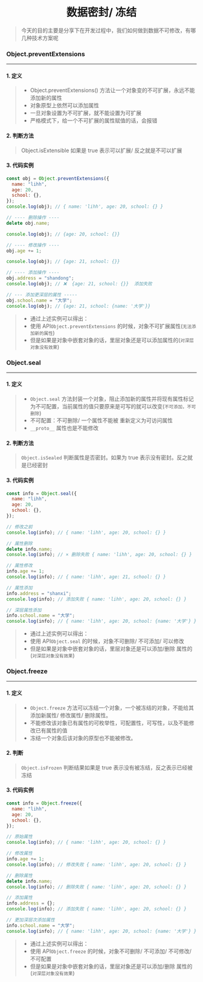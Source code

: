 <div align = "center"><h1>数据密封/ 冻结</h1></div>

> 今天的目的主要是分享下在开发过程中，我们如何做到数据不可修改，有哪几种技术方案呢

### Object.preventExtensions

<hr />

#### 1. 定义

> - Object.preventExtensions() 方法让一个对象变的不可扩展，永远不能添加新的属性
> - 对象原型上依然可以添加属性
> - 一旦对象设置为不可扩展，就不能设置为可扩展
> - 严格模式下，给一个不可扩展的属性赋值的话，会报错

#### 2. 判断方法

> Object.isExtensible 如果是 true 表示可以扩展/ 反之就是不可以扩展

#### 3. 代码实例

```javascript
const obj = Object.preventExtensions({
  name: "lihh",
  age: 20,
  school: {},
});
console.log(obj); // { name: 'lihh', age: 20, school: {} }

// ---- 删除操作 ----
delete obj.name;

console.log(obj); // {age: 20, school: {}}

// ---- 修改操作 ----
obj.age += 1;

console.log(obj); // {age: 21, school: {}}

// ---- 添加操作 ----
obj.address = "shandong";
console.log(obj); // ❌  {age: 21, school: {}}  添加失败

// --- 添加更深层的属性 -----
obj.school.name = "大学";
console.log(obj); // {age: 21, school: {name: '大学'}}
```

> - 通过上述实例可以得出：
> - 使用 API`Object.preventExtensions` 的时候，对象不可扩展属性(`无法添加新的属性`)
> - 但是如果是对象中嵌套对象的话，里层对象还是可以添加属性的(`对深层对象没有效果`)

### Object.seal

<hr />

#### 1. 定义

> - `Object.seal` 方法封装一个对象，阻止添加新的属性并将现有属性标记为不可配置，当前属性的值只要原来是可写的就可以改变(`不可添加，不可删除`)
> - 不可配置：不可删除/ 一个属性不能被 重新定义为可访问属性
> - `__proto__` 属性也是不能修改

#### 2. 判断方法

> `Object.isSealed` 判断属性是否密封。如果为 true 表示没有密封。反之就是已经密封

#### 3. 代码实例

```javascript
const info = Object.seal({
  name: "lihh",
  age: 20,
  school: {},
});

// 修改之前
console.log(info); // { name: 'lihh', age: 20, school: {} }

// 属性删除
delete info.name;
console.log(info); // × 删除失败 { name: 'lihh', age: 20, school: {} }

// 属性修改
info.age += 1;
console.log(info); // { name: 'lihh', age: 21, school: {} }

// 属性添加
info.address = "shanxi";
console.log(info); // 添加失败 { name: 'lihh', age: 20, school: {} }

// 深层属性添加
info.school.name = "大学";
console.log(info); // { name: 'lihh', age: 20, school: {name: '大学'} }
```

> - 通过上述实例可以得出：
> - 使用 API`Object.seal` 的时候，对象不可删除/ 不可添加/ 可以修改
> - 但是如果是对象中嵌套对象的话，里层对象还是可以添加/删除 属性的(`对深层对象没有效果`)

### Object.freeze

<hr />

#### 1. 定义

> - `Object.freeze` 方法可以冻结一个对象，一个被冻结的对象，不能给其添加新属性/ 修改属性/ 删除属性。
> - 不能修改该对象已有属性的可枚举性，可配置性，可写性，以及不能修改已有属性的值
> - 冻结一个对象后该对象的原型也不能被修改。

#### 2. 判断

> `Object.isFrozen` 判断结果如果是 true 表示没有被冻结，反之表示已经被冻结

#### 3. 代码实例

```javascript
const info = Object.freeze({
  name: "lihh",
  age: 20,
  school: {},
});

// 原始属性
console.log(info); // { name: 'lihh', age: 20, school: {} }

// 修改属性
info.age += 1;
console.log(info); // 修改失败 { name: 'lihh', age: 20, school: {} }

// 删除属性
delete info.name;
console.log(info); // 删除失败 { name: 'lihh', age: 20, school: {} }

// 添加属性
info.address = {};
console.log(info); // 添加失败 { name: 'lihh', age: 20, school: {} }

// 更加深层次添加属性
info.school.name = "大学";
console.log(info); // { name: 'lihh', age: 20, school: {name: '大学'} }
```

> - 通过上述实例可以得出：
> - 使用 API`Object.freeze` 的时候，对象不可删除/ 不可添加/ 不可修改/ 不可配置
> - 但是如果是对象中嵌套对象的话，里层对象还是可以添加/删除 属性的(`对深层对象没有效果`)
